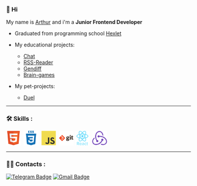 ### 👋 Hi

My name is [Arthur](https://cv.hexlet.io/ru/resumes/3469) and i'm a **Junior Frontend Developer**

- Graduated from programming school [Hexlet](https://github.com/ArthurFloyd/ArthurFloyd/blob/main/%20achievements/certificateHexlet.PNG)

- My educational projects:
  - [Chat](https://github.com/ArthurFloyd/Chatty)
  - [RSS-Reader](https://github.com/ArthurFloyd/RSS-Reader)
  - [Gendiff](https://github.com/ArthurFloyd/Gendiff)
  - [Brain-games](https://github.com/ArthurFloyd/Brain-games)
- My pet-projects:
  - [Duel](https://github.com/ArthurFloyd/duel)
---

### :hammer_and_wrench: Skills :  
<div>
  <img src="https://github.com/devicons/devicon/blob/master/icons/html5/html5-original.svg" title="HTML5" alt="HTML" width="40" height="40"/>&nbsp;
  <img src="https://github.com/devicons/devicon/blob/master/icons/css3/css3-plain-wordmark.svg"  title="CSS3" alt="CSS" width="40" height="40"/>&nbsp;
  <img src="https://github.com/devicons/devicon/blob/master/icons/javascript/javascript-original.svg" title="JavaScript" alt="JavaScript" width="40" height="40"/>&nbsp;
  <img src="https://github.com/devicons/devicon/blob/master/icons/git/git-original-wordmark.svg" title="Git" **alt="Git" width="40" height="40"/>
  <img src="https://github.com/devicons/devicon/blob/master/icons/react/react-original-wordmark.svg" title="React" alt="React" width="40" height="40"/>&nbsp;
  <img src="https://github.com/devicons/devicon/blob/master/icons/redux/redux-original.svg" title="Redux" alt="Redux " width="40" height="40"/>&nbsp;
</div>  

---

### :man_technologist: Contacts :  
[![Telegram Badge](https://img.shields.io/badge/-t.me/thraur-blue?style=flat&logo=telegram&logoColor=white)](https://t.me/thraur)
[![Gmail Badge](https://img.shields.io/badge/-gmail-red?style=flat&logo=gmail&logoColor=white)](mailto:arthurlodash@gmail.com)
